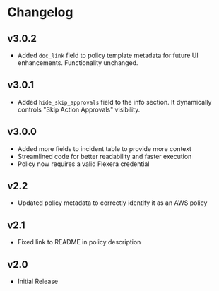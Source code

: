 # Changelog

## v3.0.2

- Added `doc_link` field to policy template metadata for future UI enhancements. Functionality unchanged.

## v3.0.1

- Added `hide_skip_approvals` field to the info section. It dynamically controls "Skip Action Approvals" visibility.

## v3.0.0

- Added more fields to incident table to provide more context
- Streamlined code for better readability and faster execution
- Policy now requires a valid Flexera credential

## v2.2

- Updated policy metadata to correctly identify it as an AWS policy

## v2.1

- Fixed link to README in policy description

## v2.0

- Initial Release
